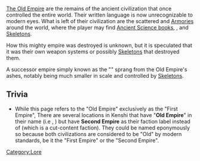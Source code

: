 [The Old Empire](The_Old_Empire.md "wikilink") are the remains of the
ancient civilization that once controlled the entire world. Their
written language is now unrecognizable to modern eyes. What is left of
their civilization are the scattered [](Lost_Library.md) and
[Armories](Lost_Armoury.md "wikilink") around the world, where the player
may find [Ancient Science books](Ancient_Science_Book.md "wikilink"), [](AI%20Core.md), [](Security_Spider.md) and
[Skeletons](Skeletons.md "wikilink").

How this mighty empire was destroyed is unknown, but it is speculated
that it was their own weapon systems or possibly
[Skeletons](Skeleton.md "wikilink") that destroyed them.

A successor empire simply known as the "[](Second_Empire.md)" sprang from the Old Empire's ashes,
notably being much smaller in scale and controlled by
[Skeletons](Skeletons.md "wikilink").

## Trivia

- While this page refers to the "Old Empire" exclusively as the "First
  Empire", There are several locations in Kenshi that have "**Old
  Empire**" in their name (i.e [](Old_Empire_Watchtower.md), [](Old_Empire_Supply_Outpost.md)) but have **Second
  Empire** as their faction label instead of [](The_Old_Empire.md) (which is a cut-content faction).
  They could be named eponymously so because both civilizations are
  considered to be "Old" by modern standards, be it the "First Empire"
  or the "Second Empire".

[Category:Lore](Category:Lore "wikilink")